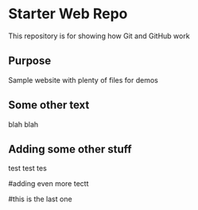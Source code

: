 # Starter Web Repo

This repository is for showing how Git and GitHub work

## Purpose

Sample website with plenty of files for demos

## Some other text

blah blah

## Adding some other stuff
test test tes

#adding even more tectt

#this is the last one 
